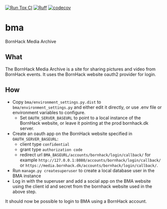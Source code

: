 [![Run Tox CI](https://github.com/bornhack/bma/actions/workflows/tox.yml/badge.svg?branch=develop)](https://github.com/bornhack/bma/actions/workflows/tox.yml)
[![Ruff](https://img.shields.io/endpoint?url=https://raw.githubusercontent.com/astral-sh/ruff/main/assets/badge/v2.json)](https://github.com/astral-sh/ruff)
[![codecov](https://codecov.io/gh/bornhack/bma/graph/badge.svg?token=AN3NmaCDAr)](https://codecov.io/gh/bornhack/bma)

# bma
BornHack Media Archive

## What
The BornHack Media Archive is a site for sharing pictures and video from BornHack events. It uses the BornHack website oauth2 provider for login.

## How
* Copy `bma/environment_settings.py.dist` to `bma/environment_settings.py` and either edit it directly, or use .env file or environment variables to configure.
    * Set `OAUTH_SERVER_BASEURL` to point to a local instance of the BornHack website, or leave it pointing at the prod bornhack.dk server.
* Create an oauth app on the BornHack website specified in `OAUTH_SERVER_BASEURL`:
    * client type `confidential`
    * grant type `authorization code`
    * redirect url `BMA_BASEURL/accounts/bornhack/login/callback/` for example `http://127.0.0.1:8080/accounts/bornhack/login/callback/` or `https://media.bornhack.dk/accounts/bornhack/login/callback/`.
* Run `manage.py createsuperuser` to create a local database user in the BMA instance
* Log in with the superuser and add a social app on the BMA website using the client id and secret from the bornhack website used in the above step.


It should now be possible to login to BMA using a BornHack account.
